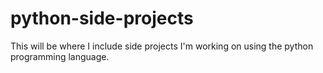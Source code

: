 # python-side-projects
This will be where I include side projects I'm working on using the python programming language. 
